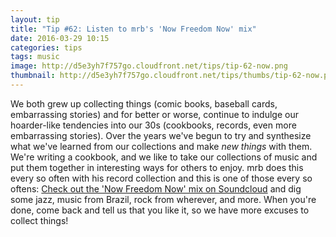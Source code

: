 ```yaml
---
layout: tip
title: "Tip #62: Listen to mrb's 'Now Freedom Now' mix"
date: 2016-03-29 10:15
categories: tips
tags: music
image: http://d5e3yh7f757go.cloudfront.net/tips/tip-62-now.png
thumbnail: http://d5e3yh7f757go.cloudfront.net/tips/thumbs/tip-62-now.png
---
```

We both grew up collecting things (comic books, baseball cards, embarrassing stories) and for better or worse, continue to indulge our hoarder-like tendencies into our 30s (cookbooks, records, even more embarrassing stories). Over the years we've begun to try and synthesize what we've learned from our collections and make *new things* with them. We're writing a cookbook, and we like to take our collections of music and put them together in interesting ways for others to enjoy. mrb does this every so often with his record collection and this is one of those every so oftens: <a href="https://soundcloud.com/michael-r-bernstein/now-freedom-now">Check out the 'Now Freedom Now' mix on Soundcloud</a> and dig some jazz, music from Brazil, rock from wherever, and more. When you're done, come back and tell us that you like it, so we have more excuses to collect things!
